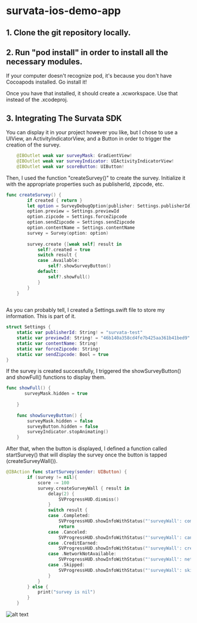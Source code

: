 # survata-ios-demo-app

## 1. Clone the git repository locally. 

## 2. Run "pod install" in order to install all the necessary modules. 
If your computer doesn't recognize pod, it's because you don't have Cocoapods installed. Go install it!

Once you have that installed, it should create a .xcworkspace. Use that instead of the .xcodeproj. 

## 3. Integrating The Survata SDK
You can display it in your project however you like, but I chose to use a UIView, an ActivityIndicatorView, and a Button in order to trigger the creation of the survey. 
```swift
    @IBOutlet weak var surveyMask: GradientView!
    @IBOutlet weak var surveyIndicator: UIActivityIndicatorView!
    @IBOutlet weak var scoreButton: UIButton!
```
Then, I used the function "createSurvey()" to create the survey. Initialize it with the appropriate properties such as publisherId, zipcode, etc. 

```swift
func createSurvey() {
        if created { return }
        let option = SurveyDebugOption(publisher: Settings.publisherId)
        option.preview = Settings.previewId
        option.zipcode = Settings.forceZipcode
        option.sendZipcode = Settings.sendZipcode
        option.contentName = Settings.contentName
        survey = Survey(option: option)
        
        survey.create {[weak self] result in
            self?.created = true
            switch result {
            case .Available:
                self?.showSurveyButton()
            default:
                self?.showFull()
            }
        }
    }
    
```
As you can probably tell, I created a Settings.swift file to store my information. This is part of it.
```swift
struct Settings {
	static var publisherId: String! = "survata-test"
	static var previewId: String! = "46b140a358cd4fe7b425aa361b41bed9"
	static var contentName: String!
	static var forceZipcode: String!
	static var sendZipcode: Bool = true
}
```

If the survey is created successfully, I triggered the showSurveyButton() and showFull() functions to display them.
```swift
func showFull() {
       surveyMask.hidden = true
    
    }
    
    func showSurveyButton() {
        surveyMask.hidden = false
        surveyButton.hidden = false
        surveyIndicator.stopAnimating()
    }
```
After that, when the button is displayed, I defined a function called startSurvey() that will display the survey once the button is tapped (createSurveyWall()). 
```swift
@IBAction func startSurvey(sender: UIButton) {
        if (survey != nil){
            score -= 100
            survey.createSurveyWall { result in
                delay(2) {
                    SVProgressHUD.dismiss()
                }
                switch result {
                case .Completed:
                    SVProgressHUD.showInfoWithStatus("'surveyWall': completed")
                    return
                case .Canceled:
                    SVProgressHUD.showInfoWithStatus("'surveyWall': canceled")
                case .CreditEarned:
                    SVProgressHUD.showInfoWithStatus("'surveyWall': credit earned")
                case .NetworkNotAvailable:
                    SVProgressHUD.showInfoWithStatus("'surveyWall': network not available")
                case .Skipped:
                    SVProgressHUD.showInfoWithStatus("'surveyWall': skipped")
                }
            }
        } else {
            print("survey is nil")
        }
    }
```

![alt text](http://media2.giphy.com/media/3XdsWf4oqSZ6E/giphy.gif)



